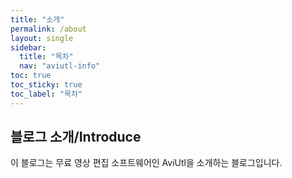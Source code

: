 ```yaml
---
title: "소개"
permalink: /about
layout: single
sidebar:
  title: "목차"
  nav: "aviutl-info"
toc: true
toc_sticky: true
toc_label: "목차"
---
```


## 블로그 소개/Introduce

이 블로그는 무료 영상 편집 소프트웨어인 AviUtl을 소개하는 블로그입니다.
